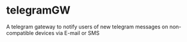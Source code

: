 # telegramGW
A telegram gateway to notify users of new telegram messages on non-compatible devices via E-mail or SMS
